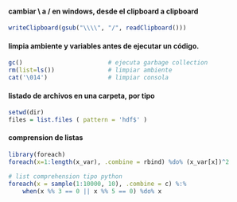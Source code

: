 #### cambiar \ a / en windows, desde el clipboard a clipboard

```R
writeClipboard(gsub("\\\\", "/", readClipboard()))
```

#### limpia ambiente y variables antes de ejecutar un código. 
```R
gc()                        # ejecuta garbage collection
rm(list=ls())               # limpiar ambiente
cat('\014')                 # limpiar consola
```
#### listado de archivos en una carpeta, por tipo
```R
setwd(dir)
files = list.files ( pattern = 'hdf$' ) 
```
#### comprension de listas
```R
library(foreach)
foreach(x=1:length(x_var), .combine = rbind) %do% (x_var[x])^2

# list comprehension tipo python
foreach(x = sample(1:10000, 10), .combine = c) %:%
    when(x %% 3 == 0 || x %% 5 == 0) %do% x

```
